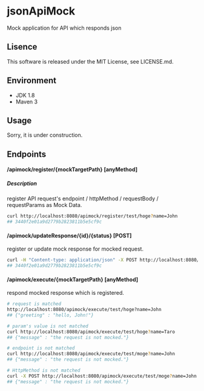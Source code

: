 # jsonApiMock
Mock application for API which responds json

## Lisence
This software is released under the MIT License, see LICENSE.md.

## Environment
- JDK 1.8
- Maven 3

## Usage
Sorry, it is under construction.

## Endpoints
#### /apimock/register/{mockTargetPath} [anyMethod]

##### Description
register API request's endpoint / httpMethod / requestBody / requestParams as Mock Data.

```sh
curl http://localhost:8080/apimock/register/test/hoge?name=John
## 3440f2e01a9d2779b2823811b5e5cf9c
```

#### /apimock/updateResponse/{id}/{status} [POST]
register or update mock response for mocked request.

```sh
curl -H "Content-type: application/json" -X POST http://localhost:8080/apimock/updateResponse/3440f2e01a9d2779b2823811b5e5cf9c/200 -d '{"greeting" : "hello, John!"}'
## 3440f2e01a9d2779b2823811b5e5cf9c
```

#### /apimock/execute/{mockTargetPath} [anyMethod]
respond mocked response which is registered.

```sh
# request is matched
http://localhost:8080/apimock/execute/test/hoge?name=John
## {"greeting" : "hello, John!"}

# param's value is not matched
curl http://localhost:8080/apimock/execute/test/hoge?name=Taro
## {"message" : "the request is not mocked."}

# endpoint is not matched
curl http://localhost:8080/apimock/execute/test/moge?name=John
## {"message" : "the request is not mocked."}

# HttpMethod is not matched
curl -X POST http://localhost:8080/apimock/execute/test/moge?name=John
## {"message" : "the request is not mocked."}
```
